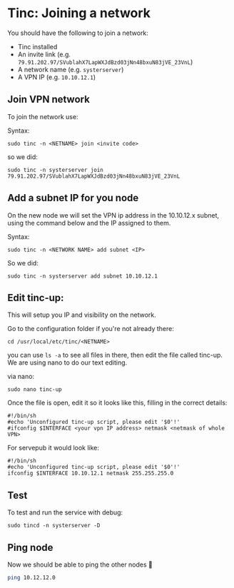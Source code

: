 
# Tinc: Joining a network

You should have the following to join a network:
- Tinc installed
- An invite link (e.g. `79.91.202.97/SVublahX7LapWXJdBzd03jNn48bxuN83jVE_23VnL`)
- A network name (e.g. `systerserver`)
- A VPN IP (e.g. `10.10.12.1`)

## Join VPN network

To  join the network use:

Syntax:
``` shell
sudo tinc -n <NETNAME> join <invite code>
```

so we did:
``` shell
sudo tinc -n systerserver join 79.91.202.97/SVublahX7LapWXJdBzd03jNn48bxuN83jVE_23VnL
```

## Add a subnet IP for you node

On the new node we will set the VPN ip address in the 10.10.12.x subnet, using the command below and the IP assigned to them.

Syntax:
```shell
sudo tinc -n <NETWORK NAME> add subnet <IP>
```

So we did:
```shell
sudo tinc -n systerserver add subnet 10.10.12.1
```

## Edit tinc-up:

This will setup you IP and visibility on the network.

Go to the configuration folder if you're not already there:
``` shell
cd /usr/local/etc/tinc/<NETNAME>
```

you can use `ls -a` to see all files in there, then edit the file called tinc-up. We are using nano to do our text editing.

via nano:
``` shell
sudo nano tinc-up
```

Once the file is open, edit it so it looks like this, filling in the correct details:

``` tinc-up
#!/bin/sh
#echo 'Unconfigured tinc-up script, please edit '$0'!'
#ifconfig $INTERFACE <your vpn IP address> netmask <netmask of whole VPN>
```

For servepub it would look like:
```
#!/bin/sh 
#echo 'Unconfigured tinc-up script, please edit '$0'!' 
ifconfig $INTERFACE 10.10.12.1 netmask 255.255.255.0
```

## Test

To test and run the service with debug:
``` shell
sudo tincd -n systerserver -D
```

## Ping node

Now we should be able to ping the other nodes 🤞

``` sh
ping 10.12.12.0
```
